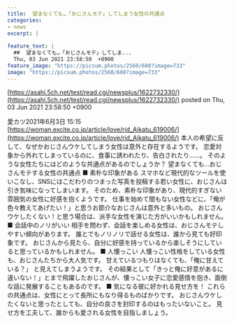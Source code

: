 ```yaml
---
title:  望まなくても…「おじさんモテ」してしまう女性の共通点  
categories:
- news
excerpt: |
  
feature_text: |
  ##  望まなくても…「おじさんモテ」してしま...
  Thu, 03 Jun 2021 23:58:50  +0900
feature_image: "https://picsum.photos/2560/600?image=733"
image: "https://picsum.photos/2560/600?image=733"
---
```


[https://asahi.5ch.net/test/read.cgi/newsplus/1622732330/](https://asahi.5ch.net/test/read.cgi/newsplus/1622732330/)
posted on Thu, 03 Jun 2021 23:58:50  +0900

<!--more-->

愛カツ2021年6月3日 15:15 [https://woman.excite.co.jp/article/love/rid_Aikatu_619006/](https://woman.excite.co.jp/article/love/rid_Aikatu_619006/) 本人の希望に反して、なぜかおじさんウケしてしまう女性は意外と存在するようです。 恋愛対象から外れてしまっているのに、食事に誘われたり、告白されたり……。 そのような女性たちにはどのような共通点があるのでしょうか？ 望まなくても…おじさんモテする女性の共通点 ■ 素朴な印象がある スマホなど現代的なツールを使いこなし、SNSにはこだわりのつまった写真を投稿する若い女性に、おじさんは引き気味になってしまいます。 そのため、素朴な印象があり、現代的すぎない雰囲気の女性に好感を抱くようです。 仕事を始めて間もない女性などに、「俺が色々教えてあげたい！」と思うお節介なおじさんは意外と多いもの。 おじさんウケしたくない！と思う場合は、派手な女性を演じた方がいいかもしれません。 ■ 会話中のノリがいい 相手を問わず、会話を楽しめる女性は、おじさんモテしやすい傾向があります。 誰とでもノリノリで話せる女性は、誰から見ても好印象です。 おじさんから見たら、自分に好感を持っているから楽しそうにしていると思っているかもしれません。 ■ 人懐っこい 人懐っこい性格をしている女性も、おじさんたちから大人気です。 甘えているつもりはなくても、「俺に甘えている？」 と見えてしまうようです。 その結果として「きっと俺に好意があるに違いない！」とまで飛躍したおじさんが、懐っこい女子に恋愛感情を抱き、面倒な話に発展することもあるのです。 ■ 気になる彼に好かれる見せ方を！ これらの共通点は、女性にとって長所にもなり得るものばかりです。 おじさんウケしたくないと思ったとしても、自分の良さを封印するのはもったいないこと。 見せ方を工夫して、誰からも愛される女性を目指しましょう。
